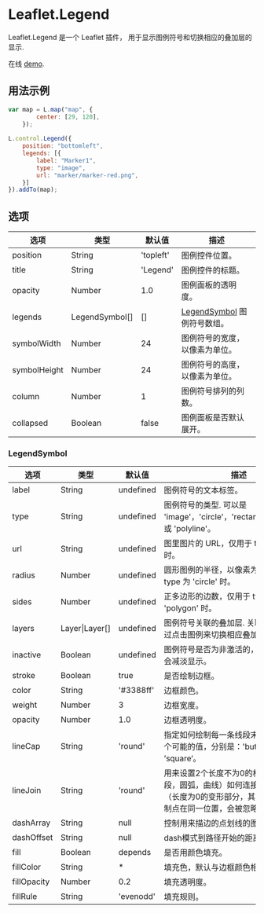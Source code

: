 # Leaflet.Legend 
Leaflet.Legend 是一个 Leaflet 插件， 用于显示图例符号和切换相应的叠加层的显示.  

在线 [demo](https://ptma.gitee.io/leaflet.legend/examples/legend.html).

## 用法示例
```javascript
var map = L.map("map", {
        center: [29, 120],
    });
    
L.control.Legend({
    position: "bottomleft",
    legends: [{
        label: "Marker1",
        type: "image",
        url: "marker/marker-red.png",
    }]
}).addTo(map);
```

## 选项
| 选项 | 类型 | 默认值 | 描述 |
|--------|------|---------|-------------|
| position | String | 'topleft' | 图例控件位置。 |
| title | String | 'Legend' | 图例控件的标题。 |
| opacity | Number | 1.0 | 图例面板的透明度。 |
| legends | LegendSymbol[] | [] | [LegendSymbol](#legendsymbol) 图例符号数组。 |
| symbolWidth | Number | 24 | 图例符号的宽度，以像素为单位。 |
| symbolHeight | Number | 24 | 图例符号的高度，以像素为单位。 |
| column | Number | 1 | 图例符号排列的列数。 |
| collapsed | Boolean | false | 图例面板是否默认展开。 |

### LegendSymbol
| 选项 | 类型 | 默认值 | 描述 |
|--------|------|---------|-------------|
| label | String | undefined | 图例符号的文本标签。 |
| type | String | undefined | 图例符号的类型. 可以是 'image'，'circle'，'rectangle'，'polygon' 或 'polyline'。 |
| url | String | undefined | 图里图片的 URL，仅用于 type 为 'image' 时。 |
| radius | Number | undefined | 圆形图例的半径，以像素为单位，仅用于 type 为 'circle' 时。 |
| sides | Number | undefined | 正多边形的边数，仅用于 type 为 'polygon' 时。 |
| layers | Layer\|Layer[]| undefined | 图例符号关联的叠加层. 关联叠加层后可通过点击图例来切换相应叠加层的可见性。 |
| inactive | Boolean | undefined | 图例符号是否为非激活的， 非激活的图例会减淡显示。  |
| stroke              | Boolean  | true       | 是否绘制边框。 |
| color               | String   | '#3388ff' | 边框颜色。 |
| weight              | Number   | 3          | 边框宽度。 |
| opacity             | Number   | 1.0       | 边框透明度。 |
| lineCap             | String   | 'round'    | 指定如何绘制每一条线段末端的属性。有 3 个可能的值，分别是：'butt'，'round' 或 ’square‘。  |
| lineJoin            | String   | 'round'    | 用来设置2个长度不为0的相连部分（线段，圆弧，曲线）如何连接在一起的属性（长度为0的变形部分，其指定的末端和控制点在同一位置，会被忽略）。 |
| dashArray           | String   | null       | 控制用来描边的点划线的图案范式。 |
| dashOffset          | String   | null       | dash模式到路径开始的距离。 |
| fill                | Boolean  | depends    | 是否用颜色填充。 |
| fillColor           | String   | *         | 填充色，默认与边框颜色相同 |
| fillOpacity         | Number   | 0.2       | 填充透明度。 |
| fillRule            | String   | 'evenodd'  | 填充规则。 |
